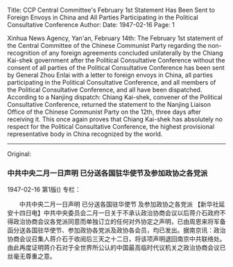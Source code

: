 Title: CCP Central Committee's February 1st Statement Has Been Sent to Foreign Envoys in China and All Parties Participating in the Political Consultative Conference
Author:
Date: 1947-02-16
Page: 1

Xinhua News Agency, Yan'an, February 14th: The February 1st statement of the Central Committee of the Chinese Communist Party regarding the non-recognition of any foreign agreements concluded unilaterally by the Chiang Kai-shek government after the Political Consultative Conference without the consent of all parties of the Political Consultative Conference has been sent by General Zhou Enlai with a letter to foreign envoys in China, all parties participating in the Political Consultative Conference, and all members of the Political Consultative Conference, and all have been dispatched. According to a Nanjing dispatch: Chiang Kai-shek, convener of the Political Consultative Conference, returned the statement to the Nanjing Liaison Office of the Chinese Communist Party on the 12th, three days after receiving it. This once again proves that Chiang Kai-shek has absolutely no respect for the Political Consultative Conference, the highest provisional representative body in China recognized by the world.



<hr /> 

Original: 


### 中共中央二月一日声明  已分送各国驻华使节及参加政协之各党派

1947-02-16
第1版()
专栏：

　　中共中央二月一日声明
    已分送各国驻华使节
    及参加政协之各党派
    【新华社延安十四日电】中共中央委员会二月一日关于不承认政治协商会议以后蒋介石政府不得政治协商会议各党派同意而单独订立的任何对外协定之声明，已由周恩来将军备函分送各国驻华使节、参加政协各党派及政协各会员，均已发出。据南京讯：政治协商会议召集人蒋介石于收阅后三天之十二日，将该项声明退回南京中共联络处。由此再度证明蒋介石对于全世界所公认的中国最高临时代议机关之政治协商会议已丝毫无尊重之意。
